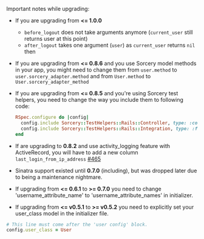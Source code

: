 Important notes while upgrading:

- If you are upgrading from **<= 1.0.0**
    - `before_logout` does not take arguments anymore (`current_user` still returns user at this point)
    - `after_logout` takes one argument (`user`) as `current_user` returns `nil` then
- If you are upgrading from **<= 0.8.6** and you use Sorcery model methods in your app, you might need to change them from `user.method` to `user.sorcery_adapter.method` and from `User.method` to `User.sorcery_adapter_method`
- If you are upgrading from **<= 0.8.5** and you're using Sorcery test helpers, you need to change the way you include them to following code:

    ```ruby
    RSpec.configure do |config|
      config.include Sorcery::TestHelpers::Rails::Controller, type: :controller
      config.include Sorcery::TestHelpers::Rails::Integration, type: :feature
    end
    ```

- If are upgrading to **0.8.2** and use activity_logging feature with ActiveRecord, you will have to add a new column `last_login_from_ip_address` [#465](https://github.com/NoamB/sorcery/issues/465)
- Sinatra support existed until **0.7.0** (including), but was dropped later due to being a maintenance nightmare.
- If upgrading from **<= 0.6.1** to **>= 0.7.0** you need to change 'username_attribute_name' to 'username_attribute_names' in initializer.
- If upgrading from **<= v0.5.1** to **>= v0.5.2** you need to explicitly
set your user_class model in the initializer file.

```ruby
# This line must come after the 'user config' block.
config.user_class = User
```